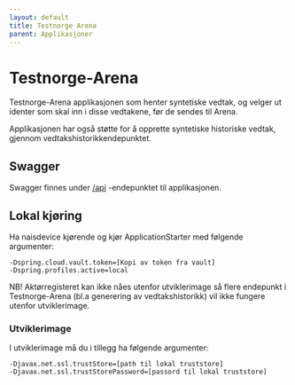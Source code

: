 ```yaml
---
layout: default
title: Testnorge Arena
parent: Applikasjoner
---
```


# Testnorge-Arena

Testnorge-Arena applikasjonen som henter syntetiske vedtak, og velger ut identer som skal inn i disse vedtakene, før de sendes til Arena.

Applikasjonen har også støtte for å opprette syntetiske historiske vedtak, gjennom vedtakshistorikkendepunktet.

## Swagger
Swagger finnes under [/api](https://testnorge-arena.dev.intern.nav.no/api) -endepunktet til applikasjonen.

## Lokal kjøring
Ha naisdevice kjørende og kjør ApplicationStarter med følgende argumenter:
```
-Dspring.cloud.vault.token=[Kopi av token fra vault]
-Dspring.profiles.active=local
```

NB! Aktørregisteret kan ikke nåes utenfor utviklerimage så flere endepunkt i Testnorge-Arena (bl.a generering av vedtakshistorikk) vil ikke 
fungere utenfor utviklerimage.

### Utviklerimage
I utviklerimage må du i tillegg ha følgende argumenter:
 ```
 -Djavax.net.ssl.trustStore=[path til lokal truststore]
 -Djavax.net.ssl.trustStorePassword=[passord til lokal truststore]
 ```
